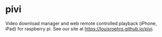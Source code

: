 pivi
====

Video download manager and web remote controlled playback (iPhone, iPad)  for raspberry pi. 
See our site at https://louisroehrs.github.io/pivi.
